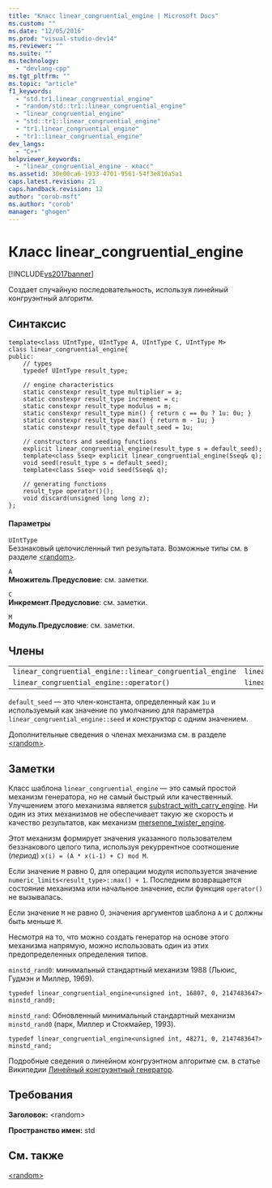 ```yaml
---
title: "Класс linear_congruential_engine | Microsoft Docs"
ms.custom: ""
ms.date: "12/05/2016"
ms.prod: "visual-studio-dev14"
ms.reviewer: ""
ms.suite: ""
ms.technology: 
  - "devlang-cpp"
ms.tgt_pltfrm: ""
ms.topic: "article"
f1_keywords: 
  - "std.tr1.linear_congruential_engine"
  - "random/std::tr1::linear_congruential_engine"
  - "linear_congruential_engine"
  - "std::tr1::linear_congruential_engine"
  - "tr1.linear_congruential_engine"
  - "tr1::linear_congruential_engine"
dev_langs: 
  - "C++"
helpviewer_keywords: 
  - "linear_congruential_engine - класс"
ms.assetid: 30e00ca6-1933-4701-9561-54f3e810a5a1
caps.latest.revision: 21
caps.handback.revision: 12
author: "corob-msft"
ms.author: "corob"
manager: "ghogen"
---
```

# Класс linear_congruential_engine
[!INCLUDE[vs2017banner](../assembler/inline/includes/vs2017banner.md)]

Создает случайную последовательность, используя линейный конгруэнтный алгоритм.  
  
## Синтаксис  
  
```  
template<class UIntType, UIntType A, UIntType C, UIntType M>  
class linear_congruential_engine{  
public:  
    // types  
    typedef UIntType result_type;  
  
    // engine characteristics  
    static constexpr result_type multiplier = a;  
    static constexpr result_type increment = c;  
    static constexpr result_type modulus = m;  
    static constexpr result_type min() { return c == 0u ? 1u: 0u; }  
    static constexpr result_type max() { return m - 1u; }  
    static constexpr result_type default_seed = 1u;  
  
    // constructors and seeding functions  
    explicit linear_congruential_engine(result_type s = default_seed);  
    template<class Sseq> explicit linear_congruential_engine(Sseq& q);  
    void seed(result_type s = default_seed);  
    template<class Sseq> void seed(Sseq& q);  
  
    // generating functions  
    result_type operator()();  
    void discard(unsigned long long z);  
};  
```  
  
#### Параметры  
 `UIntType`  
 Беззнаковый целочисленный тип результата. Возможные типы см. в разделе [\<random\>](../standard-library/random.md).  
  
 `A`  
 **Множитель**.**Предусловие**: см. заметки.  
  
 `C`  
 **Инкремент**.**Предусловие**: см. заметки.  
  
 `M`  
 **Модуль**.**Предусловие**: см. заметки.  
  
## Члены  
  
||||  
|-|-|-|  
|`linear_congruential_engine::linear_congruential_engine`|`linear_congruential_engine::min`|`linear_congruential_engine::discard`|  
|`linear_congruential_engine::operator()`|`linear_congruential_engine::max`|`linear_congruential_engine::seed`|  
  
 `default_seed` — это член\-константа, определенный как `1u` и используемый как значение по умолчанию для параметра `linear_congruential_engine::seed` и конструктор с одним значением.  
  
 Дополнительные сведения о членах механизма см. в разделе [\<random\>](../standard-library/random.md).  
  
## Заметки  
 Класс шаблона `linear_congruential_engine` — это самый простой механизм генератора, но не самый быстрый или качественный. Улучшением этого механизма является [substract\_with\_carry\_engine](../Topic/subtract_with_carry_engine%20Class.md). Ни один из этих механизмов не обеспечивает такую же скорость и качество результатов, как механизм [mersenne\_twister\_engine](../standard-library/mersenne-twister-engine-class.md).  
  
 Этот механизм формирует значения указанного пользователем беззнакового целого типа, используя рекуррентное соотношение \(*период*\) `x(i) = (A * x(i-1) + C) mod M`.  
  
 Если значение `M` равно 0, для операции модуля используется значение `numeric_limits<result_type>::max() + 1`. Последним возвращается состояние механизма или начальное значение, если функция `operator()` не вызывалась.  
  
 Если значение `M` не равно 0, значения аргументов шаблона `A` и `C` должны быть меньше `M`.  
  
 Несмотря на то, что можно создать генератор на основе этого механизма напрямую, можно использовать один из этих предопределенных определения типов.  
  
 `minstd_rand0`: минимальный стандартный механизм 1988 \(Льюис, Гудмэн и Миллер, 1969\).  
  
```  
typedef linear_congruential_engine<unsigned int, 16807, 0, 2147483647> minstd_rand0;  
```  
  
 `minstd_rand`: Обновленный минимальный стандартный механизм `minstd_rand0` \(парк, Миллер и Стокмайер, 1993\).  
  
```  
typedef linear_congruential_engine<unsigned int, 48271, 0, 2147483647> minstd_rand;  
```  
  
 Подробные сведения о линейном конгруэнтном алгоритме см. в статье Википедии [Линейный конгруэнтный генератор](http://go.microsoft.com/fwlink/?LinkId=402446).  
  
## Требования  
 **Заголовок:** \<random\>  
  
 **Пространство имен:** std  
  
## См. также  
 [\<random\>](../standard-library/random.md)